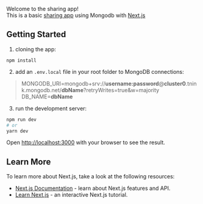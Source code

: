 Welcome to the sharing app!<br>
This is a basic [sharing app](https://isharly.herokuapp.com/) using Mongodb with [Next.js](https://nextjs.org/)<br>

## Getting Started

1. cloning the app:
```
npm install
```

2. add an `.env.local` file in your root folder to MongoDB connections:
> MONGODB_URI=mongodb+srv://**username:password**@**cluster0**.tnink.mongodb.net/**dbName**?retryWrites=true&w=majority
> DB_NAME=**dbName**

3. run the development server:
```bash
npm run dev
# or
yarn dev
```

Open [http://localhost:3000](http://localhost:3000) with your browser to see the result.

## Learn More

To learn more about Next.js, take a look at the following resources:

- [Next.js Documentation](https://nextjs.org/docs) - learn about Next.js features and API.
- [Learn Next.js](https://nextjs.org/learn) - an interactive Next.js tutorial.
